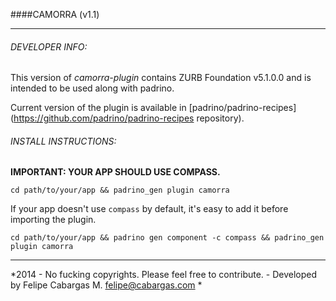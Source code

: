 ####CAMORRA (v1.1)
***

###### DEVELOPER INFO:

This version of *camorra-plugin* contains ZURB Foundation v5.1.0.0 and is intended to be used along with padrino.

Current version of the plugin is available in [padrino/padrino-recipes](https://github.com/padrino/padrino-recipes repository).

###### INSTALL INSTRUCTIONS:

**IMPORTANT: YOUR APP SHOULD USE COMPASS.**

`cd path/to/your/app && padrino_gen plugin camorra`

If your app doesn't use `compass` by default, it's easy to add it before importing the plugin.

`cd path/to/your/app && padrino gen component -c compass && padrino_gen plugin camorra`

***

*2014 - No fucking copyrights. Please feel free to contribute. - Developed by Felipe Cabargas M. <felipe@cabargas.com> *
